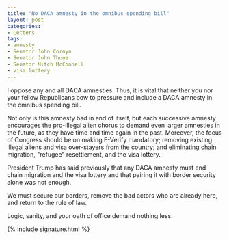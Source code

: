 ```yaml
---
title: "No DACA amnesty in the omnibus spending bill"
layout: post
categories:
- Letters
tags:
- amnesty
- Senator John Cornyn
- Senator John Thune
- Senator Mitch McConnell
- visa lottery
---
```


I oppose any and all DACA amnesties. Thus, it is vital that neither you nor your fellow Republicans bow to pressure and include a DACA amnesty in the omnibus spending bill.

Not only is this amnesty bad in and of itself, but each successive amnesty encourages the pro-illegal alien chorus to demand even larger amnesties in the future, as they have time and time again in the past. Moreover, the focus of Congress should be on making E-Verify mandatory; removing existing illegal aliens and visa over-stayers from the country; and eliminating chain migration, "refugee" resettlement, and the visa lottery.

President Trump has said previously that any DACA amnesty must end chain migration and the visa lottery and that pairing it with border security alone was not enough.

We must secure our borders, remove the bad actors who are already here, and return to the rule of law.

Logic, sanity, and your oath of office demand nothing less.

{% include signature.html %}
